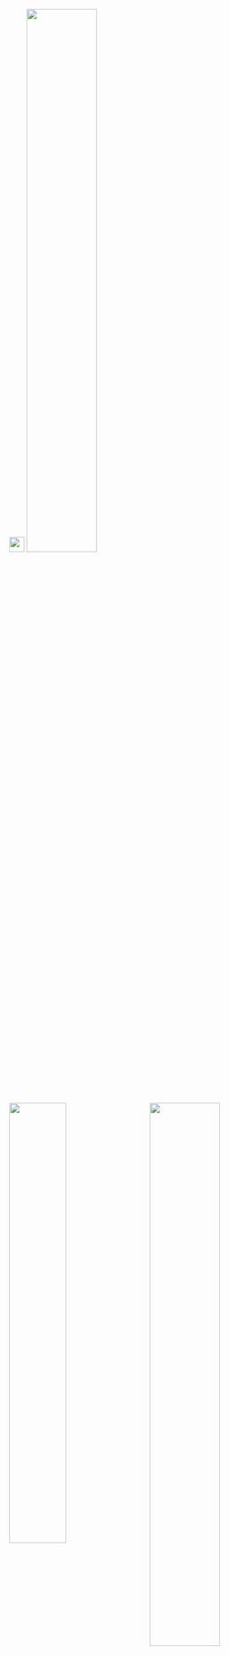 
 <img src="https://user-images.githubusercontent.com/5679180/79618120-0daffb80-80be-11ea-819e-d2b0fa904d07.gif" width="27px"> <img width="50%" src= "https://readme-typing-svg.demolab.com?
                                                                                                                               font=Fira+Code&pause=1000&color=4a76fc&background=FF6AAA00&vCenter=false&multiline=true&width=435&height=30&lines=+sanchez%2C+mi?+ ">

<img width="50%" align="right" src="https://count.getloli.com/get/@:ravzasanchez?theme=rule34">

<img align="left" width="45%" src="https://github-readme-stats.vercel.app/api?username=daosanchez&show_icons=true&theme=react&hide_border=true&bg_color=0D1117">


  

